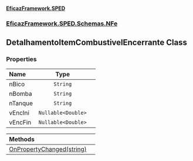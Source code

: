 #### [EficazFramework.SPED](EficazFrameworkSPED.md 'EficazFramework SPED')
### [EficazFramework.SPED.Schemas.NFe](EficazFramework.SPED.Schemas.NFe.md 'EficazFramework.SPED.Schemas.NFe')

## DetalhamentoItemCombustivelEncerrante Class
### Properties

| Name | Type | |
| :--- | :---: | :--- |
| nBico | `String` |  |
| nBomba | `String` |  |
| nTanque | `String` |  |
| vEncIni | `Nullable<Double>` |  |
| vEncFin | `Nullable<Double>` |  |

| Methods | |
| :--- | :--- |
| [OnPropertyChanged(string)](EficazFramework.SPED.Schemas.NFe/DetalhamentoItemCombustivelEncerrante/OnPropertyChanged(string).md 'EficazFramework.SPED.Schemas.NFe.DetalhamentoItemCombustivelEncerrante.OnPropertyChanged(string)') | |
